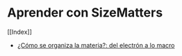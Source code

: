 # Aprender con SizeMatters

[[Index]]

* [¿Cómo se organiza la materia?: del electrón a lo macro](https://www.youtube.com/watch?v=WSns3PG2iu8)
